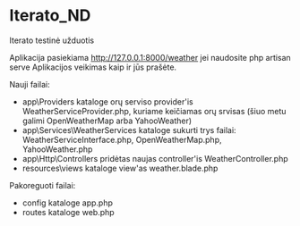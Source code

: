 # Iterato_ND
Iterato testinė užduotis

Aplikacija pasiekiama http://127.0.0.1:8000/weather jei naudosite php artisan serve
Aplikacijos veikimas kaip ir jūs prašėte.

Nauji failai:
- app\Providers kataloge orų serviso provider'is WeatherServiceProvider.php, kuriame keičiamas orų srvisas (šiuo metu galimi OpenWeatherMap arba YahooWeather)
- app\Services\WeatherServices kataloge sukurti trys failai: WeatherServiceInterface.php, OpenWeatherMap.php, YahooWeather.php
- app\Http\Controllers pridėtas naujas controller'is WeatherController.php
- resources\views kataloge view'as weather.blade.php

Pakoreguoti failai:
- config kataloge app.php
- routes kataloge web.php
